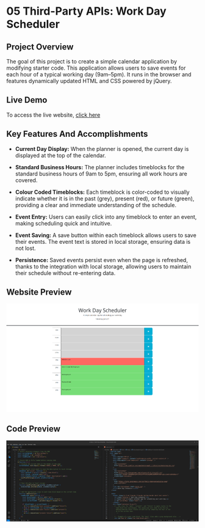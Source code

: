 # 05 Third-Party APIs: Work Day Scheduler

## Project Overview

The goal of this project is to create a simple calendar application by modifying starter code. This application allows users to save events for each hour of a typical working day (9am–5pm). It runs in the browser and features dynamically updated HTML and CSS powered by jQuery.

## Live Demo

To access the live website, <a href="">click here</a>

## Key Features And Accomplishments

- **Current Day Display:** When the planner is opened, the current day is displayed at the top of the calendar.

- **Standard Business Hours:** The planner includes timeblocks for the standard business hours of 9am to 5pm, ensuring all work hours are covered.

- **Colour Coded Timeblocks:** Each timeblock is color-coded to visually indicate whether it is in the past (grey), present (red), or future (green), providing a clear and immediate understanding of the schedule.

- **Event Entry:** Users can easily click into any timeblock to enter an event, making scheduling quick and intuitive.

- **Event Saving:** A save button within each timeblock allows users to save their events. The event text is stored in local storage, ensuring data is not lost.

- **Persistence:** Saved events persist even when the page is refreshed, thanks to the integration with local storage, allowing users to maintain their schedule without re-entering data.

## Website Preview

![website preview snippet](./Assets/screenshots/web-screenshot.png)

## Code Preview

![code preview snippet](./Assets/screenshots/code-screenshot.png)